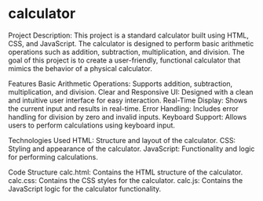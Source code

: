 # calculator

Project Description:
This project is a standard calculator built using HTML, CSS, and JavaScript. The calculator is designed to perform basic arithmetic operations such as addition, subtraction, multiplication, and division. The goal of this project is to create a user-friendly, functional calculator that mimics the behavior of a physical calculator.

Features
Basic Arithmetic Operations: Supports addition, subtraction, multiplication, and division.
Clear and Responsive UI: Designed with a clean and intuitive user interface for easy interaction.
Real-Time Display: Shows the current input and results in real-time.
Error Handling: Includes error handling for division by zero and invalid inputs.
Keyboard Support: Allows users to perform calculations using keyboard input.

Technologies Used
HTML: Structure and layout of the calculator.
CSS: Styling and appearance of the calculator.
JavaScript: Functionality and logic for performing calculations.

Code Structure
calc.html: Contains the HTML structure of the calculator.
calc.css: Contains the CSS styles for the calculator.
calc.js: Contains the JavaScript logic for the calculator functionality.
